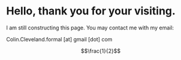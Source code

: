 <!-- Mathjax Support -->
<script type="text/javascript" async
  src="https://cdn.mathjax.org/mathjax/latest/MathJax.js?config=TeX-MML-AM_CHTML ">
</script>


# Hello, thank you for your visiting.

I am still constructing this page. You may contact me with my email:

Colin.Cleveland.formal [at] gmail [dot] com


$$\frac{1}{2}$$
